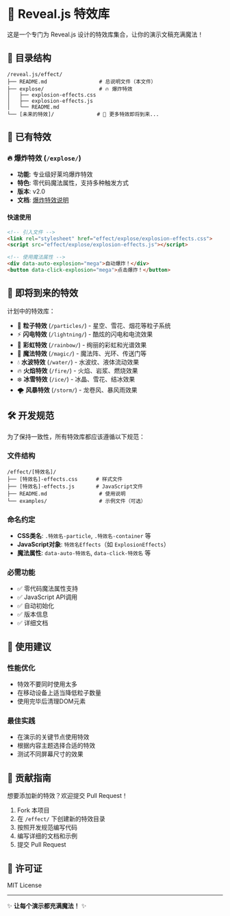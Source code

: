 # 🎨 Reveal.js 特效库

这是一个专门为 Reveal.js 设计的特效库集合，让你的演示文稿充满魔法！

## 📁 目录结构

```
/reveal.js/effect/
├── README.md                 # 总说明文件（本文件）
├── explose/                  # 🔥 爆炸特效
│   ├── explosion-effects.css
│   ├── explosion-effects.js
│   └── README.md
└── [未来的特效]/              # 🚀 更多特效即将到来...
```

## 🎯 已有特效

### 🔥 爆炸特效 (`/explose/`)
- **功能**: 专业级好莱坞爆炸特效
- **特色**: 零代码魔法属性，支持多种触发方式
- **版本**: v2.0
- **文档**: [爆炸特效说明](./explose/README.md)

#### 快速使用
```html
<!-- 引入文件 -->
<link rel="stylesheet" href="effect/explose/explosion-effects.css">
<script src="effect/explose/explosion-effects.js"></script>

<!-- 使用魔法属性 -->
<div data-auto-explosion="mega">自动爆炸！</div>
<button data-click-explosion="mega">点击爆炸！</button>
```

## 🚀 即将到来的特效

计划中的特效库：

- 🌟 **粒子特效** (`/particles/`) - 星空、雪花、烟花等粒子系统
- ⚡ **闪电特效** (`/lightning/`) - 酷炫的闪电和电流效果
- 🌈 **彩虹特效** (`/rainbow/`) - 绚丽的彩虹和光谱效果
- 🔮 **魔法特效** (`/magic/`) - 魔法阵、光环、传送门等
- 💧 **水波特效** (`/water/`) - 水波纹、液体流动效果
- 🔥 **火焰特效** (`/fire/`) - 火焰、岩浆、燃烧效果
- ❄️ **冰雪特效** (`/ice/`) - 冰晶、雪花、结冰效果
- 🌪️ **风暴特效** (`/storm/`) - 龙卷风、暴风雨效果

## 🛠️ 开发规范

为了保持一致性，所有特效库都应该遵循以下规范：

### 文件结构
```
/effect/[特效名]/
├── [特效名]-effects.css      # 样式文件
├── [特效名]-effects.js       # JavaScript文件
├── README.md                 # 使用说明
└── examples/                 # 示例文件（可选）
```

### 命名约定
- **CSS类名**: `.特效名-particle`, `.特效名-container` 等
- **JavaScript对象**: `特效名Effects`（如 `ExplosionEffects`）
- **魔法属性**: `data-auto-特效名`, `data-click-特效名` 等

### 必需功能
- ✅ 零代码魔法属性支持
- ✅ JavaScript API调用
- ✅ 自动初始化
- ✅ 版本信息
- ✅ 详细文档

## 🎯 使用建议

### 性能优化
- 特效不要同时使用太多
- 在移动设备上适当降低粒子数量
- 使用完毕后清理DOM元素

### 最佳实践
- 在演示的关键节点使用特效
- 根据内容主题选择合适的特效
- 测试不同屏幕尺寸的效果

## 🤝 贡献指南

想要添加新的特效？欢迎提交 Pull Request！

1. Fork 本项目
2. 在 `/effect/` 下创建新的特效目录
3. 按照开发规范编写代码
4. 编写详细的文档和示例
5. 提交 Pull Request

## 📄 许可证

MIT License

---

✨ **让每个演示都充满魔法！** ✨ 